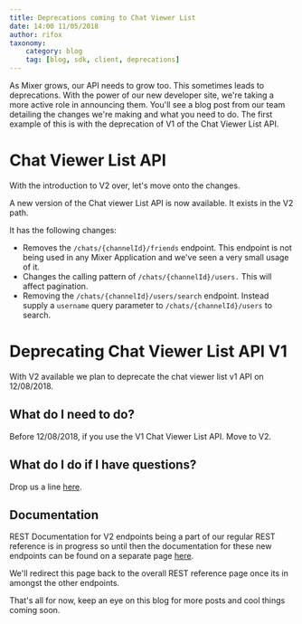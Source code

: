```yaml
---
title: Deprecations coming to Chat Viewer List
date: 14:00 11/05/2018
author: rifox
taxonomy:
    category: blog
    tag: [blog, sdk, client, deprecations]
---
```


As Mixer grows, our API needs to grow too. This sometimes leads to deprecations. With the power of our new developer site, we're taking a more active role in announcing them. You'll see a blog post from our team detailing the changes we're making and what you need to do. The first example of this is with the deprecation of V1 of the Chat Viewer List API.

# Chat Viewer List API

With the introduction to V2 over, let's move onto the changes.

A new version of the Chat viewer List API is now available. It exists in the V2 path.

It has the following changes:
- Removes the `/chats/{channelId}/friends` endpoint. This endpoint is not being used in any Mixer Application and we've seen a very small usage of it.
- Changes the calling pattern of `/chats/{channelId}/users.` This will affect pagination.
- Removing the `/chats/{channelId}/users/search` endpoint. Instead supply a `username` query parameter to `/chats/{channelId}/users` to search.


# Deprecating Chat Viewer List API V1

With V2 available we plan to deprecate the chat viewer list v1 API on 12/08/2018.

## What do I need to do?

Before 12/08/2018, if you use the V1 Chat Viewer List API. Move to V2.

## What do I do if I have questions?

Drop us a line [here](mailto:mixerdevinfo@microsoft.com).

## Documentation

REST Documentation for V2 endpoints being a part of our regular REST reference is in progress so until then the documentation for these new endpoints can be found on a separate page [here](/reference/chat/chatviewerlist).

We'll redirect this page back to the overall REST reference page once its in amongst the other endpoints.

That's all for now, keep an eye on this blog for more posts and cool things coming soon.









